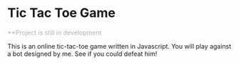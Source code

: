 # Tic Tac Toe Game
<p style="color: #b1b1b1">**Project is still in development </p>

This is an online tic-tac-toe game written in Javascript. You will play against a bot designed by me. See if you could defeat him!
